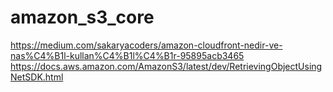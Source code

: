# amazon_s3_core
https://medium.com/sakaryacoders/amazon-cloudfront-nedir-ve-nas%C4%B1l-kullan%C4%B1l%C4%B1r-95895acb3465 \
https://docs.aws.amazon.com/AmazonS3/latest/dev/RetrievingObjectUsingNetSDK.html